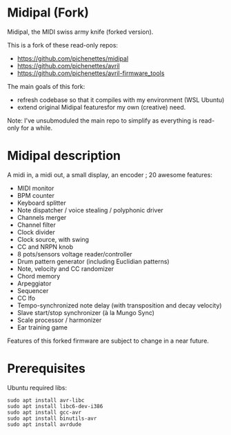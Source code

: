 # Midipal (Fork)

Midipal, the MIDI swiss army knife (forked version).

This is a fork of these read-only repos:
- https://github.com/pichenettes/midipal
- https://github.com/pichenettes/avril
- https://github.com/pichenettes/avril-firmware_tools

The main goals of this fork:
- refresh codebase so that it compiles with my environment (WSL Ubuntu)
- extend original Midipal featuresfor my own (creative) need.

Note: I've unsubmoduled the main repo to simplify as everything is read-only for a while.

# Midipal description

A midi in, a midi out, a small display, an encoder ; 20 awesome features:

* MIDI monitor
* BPM counter
* Keyboard splitter
* Note dispatcher / voice stealing / polyphonic driver
* Channels merger
* Channel filter
* Clock divider
* Clock source, with swing
* CC and NRPN knob
* 8 pots/sensors voltage reader/controller
* Drum pattern generator (including Euclidian patterns)
* Note, velocity and CC randomizer
* Chord memory
* Arpeggiator
* Sequencer
* CC lfo
* Tempo-synchronized note delay (with transposition and decay velocity)
* Slave start/stop synchronizer (à la Mungo Sync)
* Scale processor / harmonizer
* Ear training game

Features of this forked firmware are subject to change in a near future.

# Prerequisites

Ubuntu required libs:

```
sudo apt install avr-libc
sudo apt install libc6-dev-i386
sudo apt install gcc-avr
sudo apt install binutils-avr
sudo apt install avrdude
```
